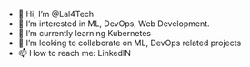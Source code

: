 - 👋 Hi, I’m @Lal4Tech
- 👀 I’m interested in ML, DevOps, Web Development.
- 🌱 I’m currently learning Kubernetes
- 💞️ I’m looking to collaborate on ML, DevOps related projects
- 📫 How to reach me: LinkedIN

<!---
Lal4Tech/Lal4Tech is a ✨ special ✨ repository because its `README.md` (this file) appears on your GitHub profile.
You can click the Preview link to take a look at your changes.
--->
